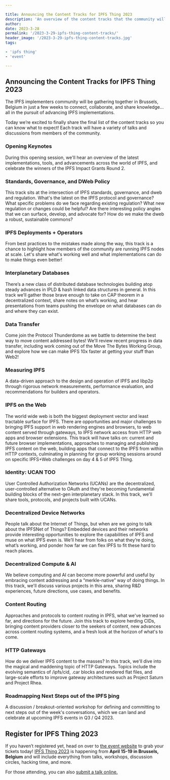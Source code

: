 ```yaml
---

title: Announcing the Content Tracks for IPFS Thing 2023
description: 'An overview of the content tracks that the community will convene around during IPFS Thing 2023.'
author:
date: 2023-3-28
permalink: '/2023-3-29-ipfs-thing-content-tracks/'
header_image: '/2023-3-29-ipfs-thing-content-tracks.jpg'
tags:

- 'ipfs thing'
- 'event'

---
```


## Announcing the Content Tracks for IPFS Thing 2023

The IPFS implementers community will be gathering together in Brussels, Belgium in just a few weeks to connect, collaborate, and share knowledge… all in the pursuit of advancing IPFS implementations.

Today we’re excited to finally share the final list of the content tracks so you can know what to expect! Each track will have a variety of talks and discussions from members of the community.

### Opening Keynotes

During this opening session, we'll hear an overview of the latest implementations, tools, and advancements across the world of IPFS, and celebrate the winners of the IPFS Impact Grants Round 2.

### Standards, Governance, and DWeb Policy

This track sits at the intersection of IPFS standards, governance, and dweb and regulation. What's the latest on the IPFS protocol and governance? What specific problems do we face regarding existing regulation? What new regulation or changes could be helpful? Are there interesting policy angles that we can surface, develop, and advocate for? How do we make the dweb a robust, sustainable commons?

### IPFS Deployments + Operators

From best practices to the mistakes made along the way, this track is a chance to highlight how members of the community are running IPFS nodes at scale. Let's share what's working well and what implementations can do to make things even better!

### Interplanetary Databases

There’s a new class of distributed database technologies building atop steady advances in IPLD & hash linked data structures in general. In this track we’ll gather those brave enough to take on CAP theorem in a decentralized context, share notes on what’s working, and hear presentations from teams pushing the envelope on what databases can do and where they can exist.

### Data Transfer

Come join the Protocol Thunderdome as we battle to determine the best way to move content addressed bytes! We'll review recent progress in data transfer, including work coming out of the Move The Bytes Working Group, and explore how we can make IPFS 10x faster at getting your stuff than Web2!

### Measuring IPFS

A data-driven approach to the design and operation of IPFS and libp2p through rigorous network measurements, performance evaluation, and recommendations for builders and operators.

### IPFS on the Web

The world wide web is both the biggest deployment vector and least tractable surface for IPFS. There are opportunities and major challenges to bringing IPFS support in web rendering engines and browsers, to web content served through gateways, to IPFS network access from HTTP web apps and browser extensions. This track will have talks on: current and future browser implementations, approaches to managing and publishing IPFS content on the web, building apps that connect to the IPFS from within HTTP contexts, culminating in planning for group working sessions around on specific IPFS+Web challenges on day 4 & 5 of IPFS Thing.

### Identity: UCAN TOO

User Controlled Authorization Networks (UCANs) are the decentralized, user-controlled alternative to OAuth and they're becoming fundamental building blocks of the next-gen interplanetary stack. In this track, we'll share tools, protocols, and projects built with UCANs.

### Decentralized Device Networks

People talk about the Internet of Things, but when are we going to talk about the IPFSNet of Things? Embedded devices and their networks provide interesting opportunities to explore the capabilities of IPFS and muse on what IPFS even is. We’ll hear from folks on what they’re doing, what’s working, and ponder how far we can flex IPFS to fit these hard to reach places.

### Decentralized Compute & AI

We believe computing and AI can become more powerful and useful by embracing content addressing and a “merkle-native” way of doing things. In this track, we'll discuss various projects in this area, sharing R&D experiences, future directions, use cases, and benefits.

### Content Routing

Approaches and protocols to content routing in IPFS, what we've learned so far, and directions for the future. Join this track to explore herding CIDs, bringing content providers closer to the seekers of content, new advances across content routing systems, and a fresh look at the horizon of what's to come.

### HTTP Gateways

How do we deliver IPFS content to the masses? In this track, we'll dive into the magical and maddening topic of HTTP Gateways. Topics include the evolving semantics of /ipfs/cid, .car blocks and rendered flat files, and large-scale efforts to improve gateway architectures such as Project Saturn and Project Rhea.

### Roadmapping Next Steps out of the IPFS þing

A discussion / breakout-oriented workshop for defining and committing to next steps out of the week's conversations, which we can land and celebrate at upcoming IPFS events in Q3 / Q4 2023.

## Register for IPFS Thing 2023

If you haven’t registered yet, head on over to [the event website](https://2023.ipfs-thing.io/) to grab your tickets today! [IPFS Thing 2023](https://2023.ipfs-thing.io/) is happening from **April 15-19 in Brussels, Belgium** and will include everything from talks, workshops, discussion circles, hacking time, and more.

For those attending, you can also [submit a talk online.](https://2023.ipfs-thing.io/submit/)
